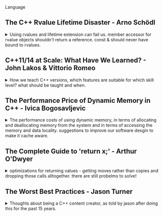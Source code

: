 <!--
ignore these words in spell check for this file
// cSpell:ignore Schödl Lakos Vittorio Ivica Bogosavljevic mmap strided Emde Dwyer prvalue


-->

Language

## The C++ Rvalue Lifetime Disaster - Arno Schödl

<details>
<summary>
Using rvalues and lifetime extension can fail us. member accessor for rvalue objects shouldn't return a reference.
const & should never have bound to rvalues.
</summary>

[The C++ Rvalue Lifetime Disaster](https://youtu.be/sb7cj-3l1Kc)

the use of rvalue references and move semantics. replace copying with moves when possible tp avoid memory operations.

also used to manage lifetime, as well as for c++20 ranges

```cpp
auto rng=std::vector<int>{1,2,3} | std::views::filter([](int i){return i%2==0;}); //doesn't compile
```

this doesn't compile for rvalue

### Pitfalls

can't move from a const value, and moving will mess with NRVO (names return value optimization) and make it harder for the compiler to elide the construction.

```cpp
A foo()
{
    const A a;
    return std::move(a); //error!
}
A foo2()
{
    A a;
    return std::move(a); //works, but we are messing with RVO
}
A foo3()
{
    const A a; //doesn't matter if we're const or not, elision works
    return a;
}
```

but if we have two possible values, we can't do NRVO, and we also can't do move (because of const).

```cpp
A foo4()
{
    if ()
    {
        const A a;
        return a;
    }
    else
    {
        const A a;
        return a;
    }
}
```

and here we can't do copy/move ellison, because it's member variable. we also can't do a move, members don't automatically become rvalues.

```cpp
struct B {
    A m_a;
};
A foo()
{
    B b;
    return b.m_a;
    //return std::move(b).m_a; //this would work.
}
```

recommendations:

> - make return variables non-const
> - use clang -Wmove flag

### Temporary Lifetime Extension

```cpp
struct A;
struct B {
private:
A m_a;
public:
const A& GetA() const &
{
    return m_a; //return by reference
}
};
B b;
const auto & a = b.getA();
struct C{
    A getA() const &; // return by value
};
C c;
const auto & a1 = c.getA();
const auto & a2 = B.getA();
```

if we capture something with const reference, it can extended the lifetime of the object it's capturing.

_std::min_ doesn't take rvalue-ness into consideration, it returns a lvalue reference. a will dangle.

```cpp
bool operator<(const A&, const A&);
struct C
{
    A getA() const&;
} ;
C c1,c2;
//...
const auto & a = std::min(c1.getA(),c2.getA()); //a will dangle
```

lets' have a min function that keeps rvalue references using perfect forwarding. but it still doesn't work

```cpp
namespace out
{
    template<typename Lhs,typename Rhs>
    decltype(auto) min(Lhs && lhs,Rhs && rhs)
    {
        return rhs<lhs ? std::forward<Rhs>(rhs)? std::forward<Lhs>(lhs);
    }
}
```

lifetime extension only works where there an object.

an example with forwarding a return and _'decltype(auto)'_

the advice is to stop using temporary life time extension,
what we want is :

> automatically declare variable
>
> - _auto_ if constructed from value or rvalue reference
> - _const auto &_ if constructed from lvalue reference

he suggest this macro code instead of lifetime extension.

```cpp
template<typename T>
struct decay_rvalues
{
    using type = std::decay_t<T>;
};
template <typename T>
struct decay_rvalue<T&>
{
    using type=T&;
};

#define auto_cref(var,...) \
typename decay_rvalue<decltype((__VA_ARGS__))>::type var = ( __VA_ARGS__)'

```

if we add parentheses it's bad, it will always return a reference.

```cpp
decltype(auto) foo()
{
    auto_cref (a, some_a()); // a = some(); with type deduced
    return a; //if we have parentheses, things will be different, it will be a reference.
}
```

theres a debate about whether the macro should return const or not (if not, it can get optimized in NRVO).

```cpp
struct A;
struct B {
    A m_a;
    A const & GetA() const
    {
        return m_a;
    }
}
auto_cref(a1, B().m_a); // B() is rvalue, so it's members are also rvalues;
auto_cref(a2, B().GetA()); // we have a const reference as the return type, so we get a dangling reference const A &;
```

now the problem is that our 'auto_cref' binds to everything, but should rvalues be converted to values?

```cpp
struct A;
A const & L(); //lvalue
A const && R(); //rvalue

decltype(false? L(): L()); // A const &
decltype(false? R(): R());// A const &&
decltype(false? R(): L());// A const, not reference. forces a copy.
```

c++20 has a new trait _common_reference_t_. which was invented for c++20 ranges,

```cpp
std::common_reference_t<A const &, A const &>; //A const &
std::common_reference_t<A const &&, A const &&>; // A const &&
std::common_reference_t<A const &, A const &&>; //A const &. lvalue reference
std::common_reference_t<A const, A const &>; //A. a value
```

so, std::common_reference embraces rvalue amnesia.

### Promises of defences

| Mutability | short Lifetime               | long Lifetime |
| ---------- | ---------------------------- | ------------- |
| immutable  | const &&                     | const &       |
| mutable    | && (can scavenge, move from) | &             |

currently, c++20 reference binding strengths lifetime promise.
from short to long, and from mutable to immutable.

what if we could go the reverse?

> - Allow binding only if promises get weaker
>   - less lifetime
>   - less mutability
>   - less 'scavenge-ability'
>
> * only lvalues should bind to _const &_
> * anything may bind to _const &&_

but we can't allow going from lvalue to rvalue.

### Ideas to Fix the Issue

some things that must hold true before any changes.

where are references used?

> - local/global variable declarations
> - structured binding
> - function/lambda parameter lists
> - members (initialized in PODs)
> - members (initialized in constructors)
> - lambda captures

how it would look with a pragma change. we would need a feature test macro, replace const & parameters with const &&. we will need to change std::common_reference.

</details>

## C++11/14 at Scale: What Have We Learned? - John Lakos & Vittorio Romeo

<details>
<summary>
How we teach C++ versions, which features are suitable for which skill level? what should be taught and when.
</summary>

[C++11/14 at Scale: What Have We Learned?](https://youtu.be/E3JG2Ijjei4)

They're are publishing a book later this year: **Embracing Modern C++ Safety**

> - Why are we talking about C++11/14 in 2021?
> - How C++11/14 an surprise you today
> - C++ at scale
> - "safety" of a feature
> - case study: extended _friend_ declrations

### Why are we talking about C++11/14 in 2021?

adoption rates of C++ standards, some projects are still lagging behind and haven't adapted the newer standads yet, even in 2021 there are places where C++11/14 are just being adopted.

> - There are great learning resources
>   - But most teach "the features" rather than "the experience"
>   - What looks good on paper might not work in the "real world"

not just what the new features are, learn when and how to use them, how they operate inside the bigger context.

### How C++11/14 an Surprise You Today

> Q: "What is the smallest change to the core language you can think of in C++11?"

c++11 changed how double ">" behaved. before c++11 ">>" was parsed as a right shift, so a space was needed to make this recognizable as closing a nested template. in c++11 things were changed and ">>" was now somthing else. this means that a valid c++03 code is invalid in c++11.

in this example, c++03 will see `256 >> 4`, but c++11 will reject this code.

```cpp
template <int Power_Of_Two>
struct PaddedBuffer {

};
PaddedBuffer<256 >> 4> smallBuffer;
```

to fix this issue, we simply wrap the right shift expression in parentheses

```cpp
template <int Power_Of_Two>
struct PaddedBuffer {

};
PaddedBuffer<(256 >> 4)> smallBuffer;
```

in this example, c++03 returns 100, while c++11 returns 0; the compiler gives a warning.

I think that c++03 treats this as a sequence of enums and nested enums (we can change the final 'a' to 'c' and get 102, but not to 'b'). and c++11 treats this as some comparions thing.

```cpp
enum Outer{a=1,b=2,c=3};
template <typename>
struct S {enum Inner {a=100, c=102};};
template <int>
struct G{typedef int b;};
int main()
{

    return S<G< 0 >> ::c>::b>::a;
}
```

other stuff: every one of those can have a dark side.

> - Attributes that can make you code ill-formed NDR.
> - 'extern templates' not improving compilations time or code size at all?
> - Destruction order UB with meyers singletons.
> - Encoding of white space withing raw string literals.

> "NDR - No Diagnostic Required"

### Modern C++ at Scale

how do we teach modern c++? what to prioritize, what kind of approach? how do we integrate the new features into the company style guide? what if we have a tool chain for the style guide? how do we communicate these changes to other teams?

### "Safety" of a Feature

> - Every features of c++ is "safe" when used correctly.
> - But what is the likelihood that it is used correctly?
> - Does the feature have any "attractive nuisance"? (does it invite misuse?)
> - What are the advantages of using a feature compated to its risks?
> - Is it worth teaching to a new hire? to an expereinced hire?

from the book:

> "The degree of safety of a given feature is the the relative likelihood that the widespread use of that feature will have positive impact and no adverse effect on a large software company's codebase."

how likely is teaching and implementing a feature is to go smoothly, be used correctly and give good results, as opposed to being hard to teach/understand, prone to create oppertunities for bugs, hard to maintain by inexperienced workers, or have small scale effects on performance.

three categories of safety:

> - **Safe**
>   - Adds considerable value, easy to use, hard to misuse.
>   - Ubiquitous adoption of such features is productive.
> - **Conditionally Safe**
>   - Adds considerable value, but prone to misuse.
>   - Require in-depth training and additional care.
> - **Unsafe**
>   - Provide value only in the hands of an 'expert', prone to misuse.
>   - Wouldn't teach these as part of genereal c++11/14 course.
>   - Require explicit training on their use cases and pitfalls.

the 'override' keyword is a 'safe' feature. it prevents bugs, makes code self-explantory, and has no real technical downsides.
the one problem that can happen is that people overrely on it, and people except this feature as the norm, and forget that this is just a bonus, you can still have overriding methods without this keyword.
(we can use compiler flags '-Winconsistent-missing-override' and '-Wsuggest-override', but they aren't perfect).

```cpp
class MockConnection : public Connection
{
    void connect(IPV4Address ip) override;
};
```

the 'auto' keyword is _conditionally safe_, it can be great, but can also cause readability problems, and can introduce bugs. _Range based for loops_ are great, but they also have the possibility of bugs, and therefore are marked _conditionally safe_.

in this example, we are actually ok, because we return the vector by value and get lifetime extentsion. this is not true once we decide to be smart and return the vector by reference. now we don't have lifetime extension.

```cpp
class TriggerGetter
{
std::vector<Combo> getCombos() const; //no Issues
const std::vector<Combo> & getCombosRef() const; //oops
};

for (Combo& c : keyBoardTriggerGetters[bindID]().getCombos()) //return by value
{
    //..
}
for (Combo& c : keyBoardTriggerGetters[bindID]().getCombosRef()) //return by const reference
{
    //..
}
```

this is something we overcome in c++20 with init statements, but we must be aware of this issue. it's not an entirely safe action.

_decltype(auto)_ is a strong feature, but it's often misunderstood, misused, a requires training to use correctly, it should be defined as _unsafe_, and only be used with carefull consideration in the codebase. it allows us to deduce the return type from the expression, doesn't strip away qualifiers, returns value or reference objects,and doesn't change anything.

example: higher-order functions.

```cpp
template <typename F>
decltype(auto) logAndCall(F&& f)
{
    log("invoking function ", nameOf<F()>);
    return std::forward<F>(f)();
}
```

but if we teach '_auto_', '_decltype_' and '_decltype(auto)_' together, we push people towards overusing '_decltype(auto)_'.

> - some misconceptions:
> - "If _decltype(auto)_ does everything _auto_ does and more, why not use it all the time?"
> - "If _decltype(auto)_ is more flexible, wht no use it when I'm not sure when to choose between _auto_ and _auto&_?"

> understanding _decltype(auto)_ requires:
>
> - Having a solid grasp on type inference and value categories.
> - Being somewhat experienced with using _auto_ and _decltype_.
> - Having some metaprogrammin expereice.

if you have just learned about _auto_ and _decltype_, you probably aren't in the right level to use _decltype(auto)_ yet.

plus, _decltype(auto)_ has some issues with parentheses surronding it, it's not an easy thing to understand, it can effect SFINAE behavior, so it's not the allways the best tool for the job.

safe features: attributes (most of them), _nullptr_,_static_assert_, digit seperators.
conditionally safe: _auto_, _constexpr_, _rvalue_ references
unsafe: _\[\[carries_dependency]]_, _final_, inline namepaces.

when we teach a new version of c++, we should:

> - Teach _safe_ features early and quickly
>   - Most of them are quality-of-life improvements or hard to misuse.
>   - Trust the student
> - Teach _conditionally safe_ features by building on top of _safe_ knowledge
>   - They require more time and examples.
>   - Show how the can backfire.
>   - Have exercises that make student question whether to use a feature or not.
> - Leave a subset of of _unsafe_ features for self-contained CE courses
>   - E.g. "Library API and ABI version with the 'inline namespaces'"

### Case study: Extended _friend_ Declrations

> - Prior to C++11, _friend_ declareations require an 'elaborated type specifier'.
>   - _elaborated type specifier_: Syntitical element having the form of \<class|struct|union> \<identifier>
> - This restriction prevents other entities to be designated as friends.
>   - E.g. type aliases, template parameters.
> - A surprsing behavior with namespaces.
>   - it wasn't possible to refer to a entity in the global namespace, a new entity was being declared instead.

```cpp
//C++03 friend
struct S;
struct Example
{
    friend class S; //ok
    friend class NonExistent; //ok, even it this class doesn't exist.
};

using WindowManger = UnixWindowManager;

template <typename T>
struct Example2
{
    friend class WindowManger; //error! type alias
    friend class T; //error! template parameter
};

struct SA; //this SA is in the global namespace
namespace ns
{
    class X3
    {
        friend struct SA; // ok, declares a new ns::SA class instead of refereing to the global ::SA
    };
}
```

> C++ 11 extended 'friend' declarations lift all the aforementioned limitations. and fixes the weird behavior of creating types. we don't need the class|struct|union specifier anymore.

```cpp
//C++11 friend

Struct S;
typedef S Salias;
using Salias2 = S;

namespace ns
{
    template <typename T>
    struct X4
    {
        friend T; //ok
        friend S; //ok, refers to global ::S
        friend SAlias; //ok, also refers to global ::S
        friend Salias2; //ok, also refers to global ::S
        friend decltype(0); //ok, same as 'friend int'
        friend C; //error! 'C' does not name a type.
    }
}
```

> so why is this feature categorized as _unsafe_?
>
> - It is rarely useful in practice, like c++03 _friend_
> - Promotes _long-distance friendship_!
>
> When a type 'X' befriends type 'Y' which lives in a separate component...
>
> - 'X' and 'Y' cannot be thoroughly tested independently anymore.
> - Physical coupling occurs between 'X' and 'Y' components,
> - Possible physical design cycles can happen.

if we have too many friends, it might be a symptom of a design problem, having friends from diffrent namespaces means more coupleing and less modularity. but even if it's _unsafe_, it does have it's benefits, like helping us spot typos when declaring friends.

other intersting points: type alias customization points, PassKey idiom...

and we will focus on CRTP - curiously recursive template pattern.

base knows who it derives from, thanks to T. usefull to implement _mixins_ and factor out copy-pasted code.

```cpp
template <typename T>
class Base
{

};

class Derived : public Base<Derived>
{

};
```

example use case, having a counter for classes creations.

```cpp
//header file
class A {
    static int s_count; //decleration
    public:
    static int count() {return s_count;}
    A(){++_count;}
    A(const A&) {++s_count;}
    A(A&&) {++s_count;}
    ~A() {--s_count;}
};

//defintion file
int A::s_count;
```

we can factor out the counter behavior, using the protected access modifier. (it's a mixin, whatever that means).

```cpp
template <typename T>
class InstanceCounter
{
    protected:
    static int s_count; //declaration
    public:
    static int count(){return s_count;}
}

template <typename T>
int InstanceCounter<T>::s_count;  //definition (in the same file)
```

we can then use in other classes

```cpp
struct A :InstanceCounter<A>
{
    A() {++s_count};
    //also add this for the destructor
};

struct B : InstanceCounter<A> //oops, made a typo! we will use the same counter.
{
    B() {++s_count};
};

struct AA : A
{
    AA() {s_count =-1;} //oops, we messed with the entire tree!
}
```

actually, this is something we could use the friend declerations! we move from 'protected' to 'private', and make T a friend class of the counter. now only the class that declared the counter can access it, not others classes and not derived.

```cpp
template <typename T>
class InstanceCounter
{
    private:
    static int s_count; //declaration, private
    friend T; //only T can access us.
    public:
    static int count(){return s_count;}
}

template <typename T>
int InstanceCounter<T>::s_count;  //definition (in the same file)

struct B : InstanceCounter<A> //error, s_count is private within this context.
{
    B() {++s_count};
};

struct AA : A
{
    AA() {s_count =-1;} //error, s_count is private within this context
}

```

the crtp allows us avoid boiler plate code, this is also an example of using inheritance without virtual functions. this is also a case where we don't want to use 'final'.

### when to use 'final'

do we really know a class shouldn't be inherited from? are we sure.

it's okay if we have a class that is supposed to behave like a primitive.
but EBO (empty base optimization) doesn't play nice with 'final'.

### Conclusion

> - The "Human cost" of a feature is not easy to quantify.
> - Categorizing features by "safety" helps with devising learning paths.
> - All features have good use cases and nasty pitfalls.

the book will be out in the future, check [this page](https://vittorioromeo.info/emcpps.html)

</details>

## The Performance Price of Dynamic Memory in C++ - Ivica Bogosavljevic

<details>
<summary>
The performance costs of using dynamic memory, in terms of allocating and deallocating memory from the system and in terms of accessing the memory and data locality. suggestions to improve our software desgin to make it cache aware.
</summary>

[The Performance Price of Dynamic Memory in C++](https://youtu.be/LC4jOs6z-ZI), [slides](https://cppnow.digital-medium.co.uk/wp-content/uploads/2021/05/Price-of-Dynamic-Memory-CNow2021.pdf)

### Introduction

two types of programs when it comes to memory allocations:

- allocate all memory in few large blocks of memory, like how arrays, vector and matrices have continuous memory blocks. this is used in image, audio and video processing, where the algorithm requires large buffers.
- allocate many blocks of data on demand during runtime. fast random access, pointer types.

there is a performance cost to allocating and deallocting memory during runtime. malloc(new) and free(delete) can be the bottleneck, this will show up in the profiler. but this can also lead to increased cache misses, which require specialized tools to see this.

### Performance of Memory Allocation

the system allocator, not the same as the stl allocator. they allocate large memory to the program, and then give the application parts of the block when a _malloc_ is perfromed. allocation algorithm find the free chunk inside the block. the more allocations are done, the more time it takes to find a correct sized chunk of memory. so performance degrades over time.

there are three possible reasons to why memory allocation and deallocation are slow:

> - Your program is allocating and deallocating a lot of memory, especially small memory chunks.
> - Memory fragmentation.
> - Your program is using an inefficient implementation of malloc (new) and free (delete).

if we can fix one of those, we can get better performance. there are some guidelines:

The worst offenders are vector of pointers, they require lots of allocations/deallocations, and they have poor cache locality. an alternative is to use a separate vector per type (struct of arrays rather than array of struct approach), or use _std::variant_ instead of pointers , which will force locality and reduce memory fragmentation. both suggestions reduce the number of calls to the allocator.

Another solution is to use the [STL allocator](https://en.cppreference.com/w/cpp/memory/allocator) for our data structures, each data structure gets it's own dedicated block of memory, so fragmentation is reduced.

in this custom allocator example, we allocate the memory using mmap (so it's only POSIX compatible), which is deallocated in the destructor. the system memory allocation is done only when the allocator is created or destroyed, not for each time.

```cpp
template <typename _Tp>
class zone_allocator
{
private:
    _Tp* my_memory;
    int free_block_index;
    static constexpr int mem_size = 1000*1024*1024; //1GB?
public:
    zone_allocator()
    {
        my_memory = reinterpret_cast<_Tp*>(mmap(0, mem_size, PROT_READ|PROT_WRITE,
        MAP_PRIVATE|MAP_ANONYMOUS, -1, 0));
        free_block_index = 0;
    }
    ~zone_allocator()
    {
        munmap(my_memory, mem_size);
    }
    //...
    pointer allocate(size_type __n, const void* = 0)
    {
        pointer result = &my_memory[free_block_index];
        free_block_index += __n;
        return result;
    }
    void deallocate(pointer __p, size_type __n)
    {
        // We deallocate everything when destroyed, not for each deallocation
    }
    //...
};

std::map<int, my_class, std::less<int>, zone_allocator<std::pair<const int, my_class>>>  some_map;
```

something similar is part of the standard since c++17 _std::pmr::polymorphic_allocator_.

Another issue is allocating objects for communication:

a common pattern is sending messages between threads as objects, the sends allocates the object and sends it, while the receiver thread reads and deallocates them.\
Obviously, this causes a lot of allocations and deallocations, and additionally, system allocators don't play nice when they need do allocate memory in one thread and deallocate it in another.\
a solution for this issue is to avoid releasing memory back to the allocator, and to cache it instead:

```cpp
T* memory = allocator.get_memory_chunk(); //uninitlazed memory chunk
new (memory) T (args...); // in-place constructor
//...
memory->~T(); //destructor
allocator.release_memory_chunk();
```

other solutions:

- Preallocate all the needed memory upfront (like in embedded systems), if data structure has a limit, request that limit upfront.
- Restart the program (when possible), don't forget to save the state!
- Use _small buffer optimizations_ for small enough data structure, such as std::string.
- Use special system allocators that promise low fragmentation.

there are off-the-shelf allocators. we need to consider:

- allocation speed
- memory consumption
- memory fragmentation
- data locality

we can get allocators other than the standard one, most of the big companies have an allocator they use (microsot, google, facebook). we can change allcators without recompiling by switching the environment variable.

### Performance of Memory Access

if we allocate and deallocate a lot of memory, we need to think about the layout of the memory, how is it stored in memory? We also need to consider how we access the memory itself, sequential access is better than random access in terms of speed.\
the allocator operates under the abstraction of the underlying hardware, but if we break this abstraction and make it aware of the hardware, the allocator algorithm can give us better results. Memory speed is a bottleneck on modern systems. Waiting for memory fetch (load into register) is about 200-300 cycles of cpu. this is the _cache memory_ (located on the cpu) cost is much faster (3-15 cycles). also called _dataset_.

stages of memory access:

1. check if the data is already present in the cache memory.
2. if so, load it into the registers, otherwise, fetch it from the main memory.
3. when the data in the dataset isn't accessed for some time, the modified results are written back to the main memory and removed to make space for new data, this is called _eviction_.

example with hash maps, the larger the data, the smaller the chance we use the same data again before it's evicted.

There is a way to pre-fetch data, this is done if our program has a predictable access pattern (usually means iterating linearly over a vector of objects) then the cache memory preFetcher can figure that out an load the data from the memory before it's needed by the cpu. this means major improvements in speed.\
the prefetcher works with sequential and strided memory access, but is powerless with random memory access.

Cache memories are divided into _cache lines_ (usually 64 bytes), each line corresponds to a block of the same size in memory. Taking one byte from that memory means the whole line will be fetched. So access to other data on that line will also be fast.\
We take advantage of this by organizing our data so that data that is close in usage is close together in layout. we also should use as much data that we can once we load a cache line.

> "It is a sin to load data into the cache line and then not use it."

this explains why the stride example is worse than sequential access, and why large strides are worse than small ones.

- CPU always works with simple types: char, int, double, float, etc.
- From the performance point of view, dependence between the memory
  access pattern and the access speed looks like this:

  - **Sequential access**: you are accessing neighboring simple types - best performance.
    ```cpp
    vector<int> a;
    int sum = 0;
    for (i = 0; i < a.size(); i++)
    {
        sum += a[i];
    }
    ```
  - **Strided access**: you are accessing simple type in a vector of class instances - bad for performance, the bigger the class, the worse the performance.
    ```cpp
    vector<rectangle> a;
    int sum = 0;
    for (i = 0; i < a.size(); i++)
    {
       sum += a[i].visible; //each rectangle is located at a difference from one another, so we don't use all of our cacheline
    }
    ```
  - **Random access**: you are randomly accessing objects in memory (std::set, std::map, std::list), or accessing an object through a pointer

    ```cpp
    set<rectangle> a;
    int sum = 0;
    for (auto& r: a) //set is not continuous in memory
    {
        sum += r.visible;
    }

    class car
    {
        driver* m_driver;
    };

    if (my_car.m_driver->experience() > 5) //access through pointer
    {
        //..
    }
    ```

experimenting with class size and member layout:

the two methods differ by how many members of the objects they access. when we change the class size (by increasing the padding) the performance becomes worse, but for a fixed class size of 248, changing the padding between the _m_visible_ and the points members effects the version that checks for visibility (calculate visible), but not the method which doesn't check for visibility.

```cpp
template <int pad1_size, int pad2_size>
class rectangle
{
    bool isVisible();
    int surface();
private:
    bool m_visible;
    int m_padding1[pad1_size]; //padding, unused memory
    point m_p1;
    point m_p2;
    int m_padding2[pad2_size]; //padding, unused memory
};

template <typename R>
int calculate_surface_visible(std::vector<R>&rectangles)
{
    int sum = 0;
    for (int i = 0; i < rectangles.size(); i++)
    {
        if (rectangles[i].is_visible())
        {
            sum += rectangles[i].surface();
        }
    }
    return sum;
}

template <typename R>
int calculate_surface(std::vector<R>&rectangles)
{
    int sum = 0;
    for (int i = 0; i < rectangles.size(); i++)
    {
        sum += rectangles[i].surface();
    }
    return sum;
}
```

### Principles of Cache-Aware Software

this means that making data access predictable helps us.\
Removing branches makes access predictable. We also get better performance with vectors of objects rather than vector of pointers, random access memory containers aren't as good for cache locality.
Pointers are bad because of the dereferencing (to other heap allocated classes). instead of linked list we can use an array based alternative (colony, bucket array, gap-buffer).

the optional layout of memory for array pointers is having the pointers point to object ordered in the same order, pointer1 to obj1, p2 to o2, etc... but this order isn't likely at all.

#### arrays of values are better than arrays of pointers

- All memory allocated in a single block.
- Sequential access to objects translates into sequential access to memory addresses.
- No calls to malloc/free.
- No virtual dispatching.
- Enables small function inlining because typ is known at compile time.
- **Downside** - no polymorphism

the whole block of 64 bytes is loaded into memory, we shouldn't let data into cache line go wasted. we would like classes to be small, we would prefer them separate from the large class in the vector.

because of how memory is mapped, we should have members that are used together packed together.

#### Paradigms

> object oriented paradigm can be inefficient from the performance perspective.
>
> - Containers of pointers.
> - Contianers of objects of different types.
> - Large classes
> - Classes that have member that point to other heap allocated classes.

in game development, they use Entity-Component-System (ECS) paradigm.

> - Get rid of large classes.
> - Get rid of inheritance.
>   - Instead of inheritance An entity consists of components.
> - Components are processed independent of the entity they belong to.
> - Entity can change its "type" at runtime.

more principles of cache-aware software design.

- If we need to use trees, we should prefer n-ary trees over binary trees, as they get better cache line effectiveness.
- We should store pointers in a hash map, we should store the whole objects (to reduce cache misses).
- Hash maps with **open addressing** perfrom better than separate chainning maps (all the data is stored in the table itself) in cases of collisions, but they have downsides when the load factor is high.

#### Binary tree example

how to optimally represent the tree in memory? there are three options for the layout:

- Breadth First Search (BFS)
- Depth First Search (DFS)
- Random order

the DFS is more efficient than the others, but the most efficient is called _Van Emde Boas layout_. which lays out nodes in triplets, the node and it's children together.

we gain performance if we allocate a dedicated block of memory for the data structure (using a custom allocator). if we keep the block of memory as compact as possible, and if we take advantage of cache line organization by storing adjacent nodes in the tree in adjacent memory locations.\
we can also play with the struct to get better performance, like decreasing the size of the struct or playing with the pointers data.\
Modifying the tree hurts the memory layout, we can recreate the tree after some time to make it optimal again, we can perform defragmentaiton on it or keep the 'removed nodes' without deleting them in case they need to be reused.

#### Hash map example

elements are number (count) and pointer to array. we usually store zero, one or two elements, so it's better to optimize the struct to either contain the value itself (for one value, the common case) or the pointer to array (for the rare case of many values)

don't let data that we will reuse get evicted from the cache.
don't reiterate the same collection two times (finding min and max)

### When Not to Optimize

Most optimizations only make sense for large data sets. we can classify the sizes by how they fit into cache levels. the small size fits into L1 cache, about 16Kb - 32Kb in size. large datasets are those which are larger than the last layer (LL), which is usually a few megabytes.\
Data structures with short life cycles don't benefit much from optimizations, as the creation costs of an optimal layout are usually larger than the savings for an object that won't be used in the future.

</details>

## The Complete Guide to 'return x;' - Arthur O'Dwyer

<details>
<summary>
optimizations for returning values - getting moves rather than copies and dropping those calls alltogether. there are still probelms to solve!
</summary>

[The Complete Guide to `return x;`](https://youtu.be/OGKAJD7bmr8),[slides](https://cppnow.digital-medium.co.uk/wp-content/uploads/2021/05/2021-05-04_-The-Complete-Guide-to-return-x-1.pdf)

### The "return slot", **NRVO**, C++17 **"deferred materialization"**

in x86 machines, the return value usually goes to the %eax register.

copy semantics, depending on size, if the return type size is too large, the caller should also pass an empty space (return slot).

```cpp
struct S {int m[3]}; //too large to copy in register

S f()
{
    S i = S {{1,2,3}};
    printf("%p\n",&i);
    return i;
}

S test()
{
    S j =f();
    printf("%p\n",&j);
    return j;
}
```

the test can allocate the local variable j on the return slot, the optimization is transparent and invisible.\
C++98 even had special cases where we could do this "copy ellision" on types with user created explicit constructors.\
In c++14 f() was "eagerly evaluated" into a temporary object and then moved/copied.\
In c++17, this was expanded into "deferred prvalue materialization", a result object.

function f controls the allocation of element i, so f can allocate the struct immediately inside the return slot.

NRVO - named return value optimization.

conditions to NRVO of variable _i_ from function _f_.

> - There must be a return slot. Trivial types can just be returned in registers, But types with non-trivial SMFs (special member function) will always be returned via return slot.
> - The allocation of “return variable” _i_ must be under _f_’s control, Otherwise _f_ can’t allocate _i_ into the return slot!
> - _i_ must have the exact same type (modulo cv-qualification) as _f_’s return slot, Otherwise _i_ won’t fit into the return slot!
> - One mental — not physical — caveat: The return’s operand must be exactly
>   (possibly parenthesized) id-expression, such as _i_. Nothing more complicated. Otherwise things could get very confusing for the human programmer!

examples of cases where NRVO doesn't happen

```cpp
struct Trivial { int m; };
struct S { S(); ~S(); };
struct D : public S { int n; };
Trivial f() { Trivial x; return x; } // no return slot. trivial type. fits in a register.
S x;
S g1() { return x; } // g doesn’t control allocation of x
S g2() { static S x; return x; } // same deal
S g3(S x) { return x; } // same deal (params are caller-allocated!)
S h() { D x; return x; } // D is too big for the return slot
```

in c++11 we added move semantics to the mix, this doesn't play well with NRVVO.

```cpp
template <typename T>
unique_ptr<T> f() {
 unique_ptr<T> x =T(1,2,3); //... assume this works
 return x;
}
```

x is an lvalue, not an rvalue, _std::unique_ptr_ is a move only type, we can't construct it from an lvalue, only an rvalue. if we wrote _std::move(x)_, then our NRVO won't work, because it only works on simple _return x_ statements!

the text it self is:

> \[...] overload resolution to select the constructor for the copy is first performed as if the object were designated by an rvalue. If overload resolution fails, or if the type of the first parameter of the selected constructor is not an rvalue reference to the object’s type (possibly cv-qualified), overload resolution is performed again, considering the object as an lvalue...

### C++11 Implicit Move

in c++11, the solution is implicit move, we have an overload resultion, if we see a valid move constructor, we use it,even if it's an lvalue. if this is an well formed expression, this will still work with RNVO. if overload resultion fails, then regular rules apply.

"first try as if it was an rvalue"

(example with the deprecated _std::auto_ptr_)

> \[...] overload resolution to select the constructor for the copy is first performed as if the object were designated by an rvalue. **If overload resolution fails, or if the type of the first parameter of the selected constructor is not an rvalue reference** to the object’s type (possibly cv-qualified), overload resolution is performed again, considering the object as an lvalue...

after c++11 was released, it was modified to allow implicit moves even to cases where _copy elision_ wasn't considered. such as when trying to return a move only function parameter, or when the return type isn't the same, but an move constructor exists.

```cpp
unique_ptr<Base> g3(unique_ptr<Base> x) {
 return x; // OK, implicit move! return a move only parameter
}
unique_ptr<Base> h2() {
 unique_ptr<Derived> x = Derived();
 return x; // OK, implicit move! there is a well defined move constructor
}
```

### Problems in C++11, Solutions in C++20

things didn't change that much in c++14 and c++17. but there were still problematic cases.

this example is well formed, the return type is constructed with the copy constructor `(Const base &)`, but we would prefer it to use the move constructor `(Base &&)`.

```cpp
Base h3() {
 Derived x = Derived();
 return x; // Ugh, copy! slicing!
}
```

this is because the standard require the move constructor to take the object type, rather than something that can be considered as such.

> \[...] overload resolution to select the constructor for the copy is first performed as if the object were designated by an rvalue. If overload resolution fails, or if the type of the first parameter of the selected **constructor** is not an rvalue reference **to the object’s type (possibly cv-qualified)**, overload resolution is performed again, considering the object as an lvalue...

other examples of failing to call implicit move.

```cpp
struct Source {
    Source(Source&&);
    Source(const Source&);
    };
struct Sink {
    Sink(Source);
    Sink(unique_ptr<int>);
    };

Sink f() { Source x; return x; } // C++17 calls Source(const Source&), then Sink(Source)
Sink g() { unique_ptr<int> p; return p; } // C++17: ill-formed, not a moveable type
```

we don't want to write _std::move_, as it hampers optimizations.

we also fail to move when we have a conversion operator and not a constructor. we don't consider them as part of the overload resultion.

```cpp
struct To {};
struct From {
    operator To() &&;
    operator To() const&;
    };

To f()
{
   From x;
   return x; // C++17 calls From::operator To() const&
}
```

because of those, the c++20 standard was expanded to include "More implicit move".

> \[...] overload resolution to select the constructor for the copy is first performed as if the object were designated by an rvalue. If overload resolution fails, ~~or if the type of the first parameter of the selected constructor is not an rvalue reference to the object’s type (possibly cv-qualified),~~ overload resolution is performed again, considering the object as an lvalue...

and now things can work better, overload resolution is expanded. this helped with other cases like throw and co_return (coroutine), and function parameters.

actually, even before c++20 changed the standard, compiler vendors had optimizations for implicit move, which were more efficient. even if not 'up to standard'. updating the standard closed the gap between formal specification and performance.

c++20 had other big changes, paper P0527 "Implicitly move from rvalue references in return statement" expanded the possibilities of implicit moving, allowing for returnning named entities (lvalues) as implicit moves.

"perfect backwarding", maintain the exact type. allow for more moves and less copying. things aren't perfect yet. returning decaltype(auto) required a _std::move_, the wording didn't allow for implicit move of returnning references.

so function that returns an object can be implicitly moved constructed from a rvalue (universal?) reference, but we couldn't properly implicitly return that reference.

```cpp
MoveOnly one(MoveOnly&& rr)
{
 return rr; // OK, move-constructs from rr (in C++20)
}
MoveOnly&& two(MoveOnly&& rr)
{
 return rr; // ill-formed, rr is an lvalue
}
```

we can add _std::forward_, but it will stop NRVO from happenning.

### The _reference_wrapper_ Saga, Pretty Tables of Vendor Divergence

the reference wrapper from c++98. this code compiles but creates a dangaling reference to a garbage memory.

```cpp
reference_wrapper<int> f() {
    int x = 42;
    return x;
}
template<class T>
struct reference_wrapper {
reference_wrapper(T&);
reference_wrapper(T&&) = delete; //c++11
};
```

in c++11 the rules for implicit moves were introduced, so the candidate of the move constructor was found, but it was also deleted, which made the entire thing ill-formed (which was good). but in some context we want to ignore the deleted functions in overload resolutions.

this was mended by introducting a SFINAE test rather than deleting the overload, which is still the current situation.

the question still remains, what does matching a deleted function mean in this context. how is ambiguity in overload resolution considered?

```cpp
struct RefWrap { RefWrap(T&); RefWrap(T&&) = delete; };

RefWrap f() { T x; return x; } // ill-formed since CWG1579 (C++11)

struct Left {};
struct Right {};
struct Both: Left, Right {};
struct Ambiguous {
    Ambiguous(Left&&);
    Ambiguous(Right&&);
    Ambiguous(Both&);
};

Ambiguous f() { Both x; return x; } // ill-formed since P1155 (C++20)
```

the implicit move rules only apply for objects, not references, not pointers, etc..
vendors still have differences between them and the standard.

### Quick Sidebar on Coroutines and Related Topics

c++20 expanded implicit moves to handle co-routines returns, but the wording doesn't necessarily limit the return type to be objects, so technically, behavior is different again.

co_yield also might seem to require moves, but it doesn't.

```cpp
template<class T>
struct generator {
    struct promise_type {
        std::suspend_always yield_value(const T&);
        std::suspend_always yield_value(T&&);
    };
};

generator<std::string> g() {
    for (int i=0; i < 100; ++i)
    {
        std::string x = std::to_string(i);
        co_yield x; // Hmm... Couldn’t we move-from x here?
    }
}

```

this doesn't work, because the frame of the coroutine doesn't go away, we might want to use the value again after we 'yielded' it.

returning a member variable is like that, we shouldn't move it from return statement in member functions, lambdas are also like that, if we can't control the lifetime/allocation of a variable, we can't move from them. we would have to explicitly move with stdmove.

strutted bindings are also not playing well with implicit moves, and nor are references.

### P2266 proposed for C++23

this is all confusing, here is what arthur suggest - paper P2266 "Simpler Implicit move".

remove the fallbacks that were created to allow using auto_ptr- like types, find a unifrom definition, do one overload resolution.

might break compatibility with auto_ptr, might change some bad code and allow other bad code.

some stuff with decaltype(auto)

**P2266 and decltype(expr):**

| Return type                                     | C++14,17, 20     | P2266(C++23)    |
| ----------------------------------------------- | ---------------- | --------------- |
| auto a(T x) -> decltype(x) { return x; }        | T                | T               |
| auto b(T x) -> decltype((x)) { return (x); }    | T&               | T& (ill-formed) |
| auto c(T x) -> decltype(auto) { return x; }     | T                | T               |
| auto d(T x) -> decltype(auto) { return (x); }   | T&               | T&&             |
| auto e(T&& x) -> decltype(x) { return x; }      | T&& (ill-formed) | T&&             |
| auto f(T&& x) -> decltype((x)) { return (x); }  | T&               | T& (ill-formed) |
| auto g(T&& x) -> decltype(auto) { return x; }   | T&& (ill-formed) | T&&             |
| auto h(T&& x) -> decltype(auto) { return (x); } | T&               | T&&             |

</details>

## The Worst Best Practices - Jason Turner

<details>
<summary>
Thoughts about being a C++ content creator, as told by jason after doing this for the past 15 years.
</summary>

[The Worst Best Practices](https://youtu.be/KeI03tv9EKE),
[slides](https://cppnow.digital-medium.co.uk/wp-content/uploads/2021/05/Jason-Turner-CNow-2021-The-Worst-Best-Practices.pdf), [github](https://github.com/cpp-best-practices/cppbestpractices)

jason retelling some old blog posts of his and talking about comments that he got, talking about resources he read and stuff that he wrote, talks he gave over the years.

talking about weird comments in youtube he got and saw others getting. how he got into making his own c++ content. what he thinks about publishing in leanpub (pros and cons). how the pricing and sales work for the book. setting the expectation of what the readers will get from the book.

critisms he got for the book, what people disagreed with in the book.

</details>
